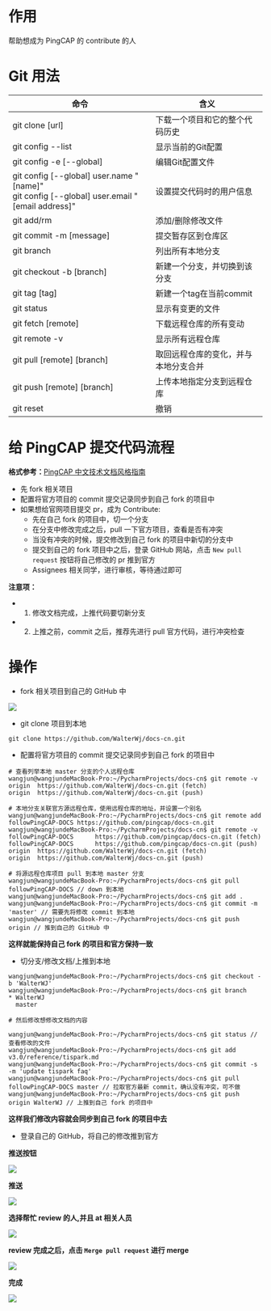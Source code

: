 # 作用
  帮助想成为 PingCAP 的 contribute 的人

# Git 用法

| 命令                                                                                             | 含义                                 |
| ------------------------------------------------------------------------------------------------ | ------------------------------------ |
| git clone [url]                                                                                  | 下载一个项目和它的整个代码历史       |
| git config --list                                                                                | 显示当前的Git配置                    |
| git config -e [--global]                                                                         | 编辑Git配置文件                      |
| git config [--global] user.name "[name]" <br> git config [--global] user.email "[email address]" | 设置提交代码时的用户信息             |
| git add/rm                                                                                       | 添加/删除修改文件                    |
| git commit -m [message]                                                                          | 提交暂存区到仓库区                   |
| git branch                                                                                       | 列出所有本地分支                     |
| git checkout -b [branch]                                                                         | 新建一个分支，并切换到该分支         |
| git tag [tag]                                                                                    | 新建一个tag在当前commit              |
| git status                                                                                       | 显示有变更的文件                     |
| git fetch [remote]                                                                               | 下载远程仓库的所有变动               |
| git remote -v                                                                                    | 显示所有远程仓库                     |
| git pull [remote] [branch]                                                                       | 取回远程仓库的变化，并与本地分支合并 |
| git push [remote] [branch]                                                                       | 上传本地指定分支到远程仓库           |
| git reset                                                                                        | 撤销                                 |

# 给 PingCAP 提交代码流程

**格式参考：**[PingCAP 中文技术文档风格指南](https://docs.google.com/document/d/1b6ZhZD33OoM8AacpKksGGSuxJWReLkNnSt8eSc1kTXc/edit)

* 先 fork 相关项目
* 配置将官方项目的 commit 提交记录同步到自己 fork 的项目中
* 如果想给官网项目提交 pr，成为 Contribute:
  - 先在自己 fork 的项目中，切一个分支
  - 在分支中修改完成之后，pull 一下官方项目，查看是否有冲突
  - 当没有冲突的时候，提交修改到自己 fork 的项目中新切的分支中
  - 提交到自己的 fork 项目中之后，登录 GitHub 网站，点击 `New pull request` 按钮将自己修改的 pr 推到官方
  - Assignees 相关同学，进行审核，等待通过即可

**注意项：**

* 1. 修改文档完成，上推代码要切新分支
* 2. 上推之前，commit 之后，推荐先进行 pull 官方代码，进行冲突检查

# 操作

* fork 相关项目到自己的 GitHub 中

![](./template/pr-01.png)

* git clone 项目到本地

```shell
git clone https://github.com/WalterWj/docs-cn.git
```

* 配置将官方项目的 commit 提交记录同步到自己 fork 的项目中

```shell
# 查看列举本地 master 分支的个人远程仓库
wangjun@wangjundeMacBook-Pro:~/PycharmProjects/docs-cn$ git remote -v
origin  https://github.com/WalterWj/docs-cn.git (fetch)
origin  https://github.com/WalterWj/docs-cn.git (push)

# 本地分支关联官方源远程仓库，使用远程仓库的地址，并设置一个别名
wangjun@wangjundeMacBook-Pro:~/PycharmProjects/docs-cn$ git remote add followPingCAP-DOCS https://github.com/pingcap/docs-cn.git
wangjun@wangjundeMacBook-Pro:~/PycharmProjects/docs-cn$ git remote -v
followPingCAP-DOCS      https://github.com/pingcap/docs-cn.git (fetch)
followPingCAP-DOCS      https://github.com/pingcap/docs-cn.git (push)
origin  https://github.com/WalterWj/docs-cn.git (fetch)
origin  https://github.com/WalterWj/docs-cn.git (push)

# 将源远程仓库项目 pull 到本地 master 分支
wangjun@wangjundeMacBook-Pro:~/PycharmProjects/docs-cn$ git pull followPingCAP-DOCS // down 到本地
wangjun@wangjundeMacBook-Pro:~/PycharmProjects/docs-cn$ git add .
wangjun@wangjundeMacBook-Pro:~/PycharmProjects/docs-cn$ git commit -m 'master' // 需要先将修改 commit 到本地
wangjun@wangjundeMacBook-Pro:~/PycharmProjects/docs-cn$ git push origin // 推到自己的 GitHub 中
```

**这样就能保持自己 fork 的项目和官方保持一致**

* 切分支/修改文档/上推到本地

```shell
wangjun@wangjundeMacBook-Pro:~/PycharmProjects/docs-cn$ git checkout -b 'WalterWJ'
wangjun@wangjundeMacBook-Pro:~/PycharmProjects/docs-cn$ git branch
* WalterWJ
  master

# 然后修改想修改文档的内容

wangjun@wangjundeMacBook-Pro:~/PycharmProjects/docs-cn$ git status // 查看修改的文件
wangjun@wangjundeMacBook-Pro:~/PycharmProjects/docs-cn$ git add v3.0/reference/tispark.md
wangjun@wangjundeMacBook-Pro:~/PycharmProjects/docs-cn$ git commit -s -m 'update tispark faq'
wangjun@wangjundeMacBook-Pro:~/PycharmProjects/docs-cn$ git pull followPingCAP-DOCS master // 拉取官方最新 commit，确认没有冲突，可不做
wangjun@wangjundeMacBook-Pro:~/PycharmProjects/docs-cn$ git push origin WalterWJ // 上推到自己 fork 的项目中
```

**这样我们修改内容就会同步到自己 fork 的项目中去**

* 登录自己的 GitHub，将自己的修改推到官方

**推送按钮**

![](./template/pr-02.png)

**推送**

![](./template/pr-03.png)

**选择帮忙 review 的人,并且 at 相关人员**

![](./template/pr-04.png)

**review 完成之后，点击 `Merge pull request` 进行 merge**

![](./template/pr-05.png)

**完成**

![](./template/pr-06.png)